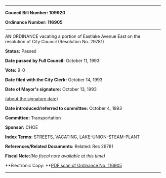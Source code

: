 

********

**Council Bill Number: 109920**
   
**Ordinance Number: 116905**
********

 AN ORDINANCE vacating a portion of Eastlake Avenue East on the resolution of City Council (Resolution No. 29781)

**Status:** Passed
   
**Date passed by Full Council:** October 11, 1993
   
**Vote:** 9-0
   
**Date filed with the City Clerk:** October 14, 1993
   
**Date of Mayor's signature:** October 13, 1993
   
[(about the signature date)](/~public/approvaldate.htm)
   
   
   
**Date introduced/referred to committee:** October 4, 1993
   
**Committee:** Transportation
   
**Sponsor:** CHOE
   
   
**Index Terms:** STREETS, VACATING, LAKE-UNION-STEAM-PLANT

**References/Related Documents:** Related: Res 29781

**Fiscal Note:**_(No fiscal note available at this time)_

**Electronic Copy: **[PDF scan of Ordinance No. 116905](/~archives/Ordinances/Ord_116905.pdf)

********

